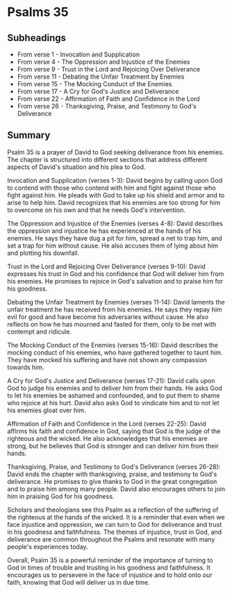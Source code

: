 # Psalms 35

## Subheadings

* From verse 1 - Invocation and Supplication
* From verse 4 - The Oppression and Injustice of the Enemies
* From verse 9 - Trust in the Lord and Rejoicing Over Deliverance
* From verse 11 - Debating the Unfair Treatment by Enemies
* From verse 15 - The Mocking Conduct of the Enemies
* From verse 17 - A Cry for God's Justice and Deliverance
* From verse 22 - Affirmation of Faith and Confidence in the Lord
* From verse 26 - Thanksgiving, Praise, and Testimony to God's Deliverance

## Summary

Psalm 35 is a prayer of David to God seeking deliverance from his enemies. The chapter is structured into different sections that address different aspects of David's situation and his plea to God.

Invocation and Supplication (verses 1-3):
David begins by calling upon God to contend with those who contend with him and fight against those who fight against him. He pleads with God to take up his shield and armor and to arise to help him. David recognizes that his enemies are too strong for him to overcome on his own and that he needs God's intervention.

The Oppression and Injustice of the Enemies (verses 4-8):
David describes the oppression and injustice he has experienced at the hands of his enemies. He says they have dug a pit for him, spread a net to trap him, and set a trap for him without cause. He also accuses them of lying about him and plotting his downfall.

Trust in the Lord and Rejoicing Over Deliverance (verses 9-10):
David expresses his trust in God and his confidence that God will deliver him from his enemies. He promises to rejoice in God's salvation and to praise him for his goodness.

Debating the Unfair Treatment by Enemies (verses 11-14):
David laments the unfair treatment he has received from his enemies. He says they repay him evil for good and have become his adversaries without cause. He also reflects on how he has mourned and fasted for them, only to be met with contempt and ridicule.

The Mocking Conduct of the Enemies (verses 15-16):
David describes the mocking conduct of his enemies, who have gathered together to taunt him. They have mocked his suffering and have not shown any compassion towards him.

A Cry for God's Justice and Deliverance (verses 17-21):
David calls upon God to judge his enemies and to deliver him from their hands. He asks God to let his enemies be ashamed and confounded, and to put them to shame who rejoice at his hurt. David also asks God to vindicate him and to not let his enemies gloat over him.

Affirmation of Faith and Confidence in the Lord (verses 22-25):
David affirms his faith and confidence in God, saying that God is the judge of the righteous and the wicked. He also acknowledges that his enemies are strong, but he believes that God is stronger and can deliver him from their hands.

Thanksgiving, Praise, and Testimony to God's Deliverance (verses 26-28):
David ends the chapter with thanksgiving, praise, and testimony to God's deliverance. He promises to give thanks to God in the great congregation and to praise him among many people. David also encourages others to join him in praising God for his goodness.

Scholars and theologians see this Psalm as a reflection of the suffering of the righteous at the hands of the wicked. It is a reminder that even when we face injustice and oppression, we can turn to God for deliverance and trust in his goodness and faithfulness. The themes of injustice, trust in God, and deliverance are common throughout the Psalms and resonate with many people's experiences today.

Overall, Psalm 35 is a powerful reminder of the importance of turning to God in times of trouble and trusting in his goodness and faithfulness. It encourages us to persevere in the face of injustice and to hold onto our faith, knowing that God will deliver us in due time.